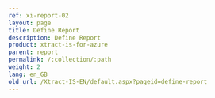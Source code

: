 ```yaml
---
ref: xi-report-02
layout: page
title: Define Report
description: Define Report
product: xtract-is-for-azure
parent: report
permalink: /:collection/:path
weight: 2
lang: en_GB
old_url: /Xtract-IS-EN/default.aspx?pageid=define-report
---
```

